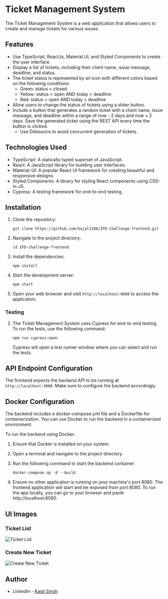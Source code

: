 # Ticket Management System

The Ticket Management System is a web application that allows users to create and manage tickets for various issues.

## Features

- Use TypeScript, ReactJs, Material UI, and Styled Components to create the user interface.
- Display a list of tickets, including their client name, issue message, deadline, and status.
- The ticket status is represented by an icon with different colors based on the following conditions:
  - Green: status = closed
  - Yellow: status = open AND today < deadline
  - Red: status = open AND today > deadline
- Allow users to change the status of tickets using a slider button.
- Include a button that generates a random ticket with a client name, issue message, and deadline within a range of now - 2 days and now + 2 days. Save the generated ticket using the REST API every time the button is clicked.
  - Use Debounce to avoid concurrent generation of tickets.

## Technologies Used

- TypeScript: A statically typed superset of JavaScript.
- React: A JavaScript library for building user interfaces.
- Material-UI: A popular React UI framework for creating beautiful and responsive designs.
- Styled Components: A library for styling React components using CSS-in-JS.
- Cypress: A testing framework for end-to-end testing.

## Installation

1. Clone the repository:

   ```shell
   git clone https://github.com/kajal1106/IFD-challenge-frontend.git
   ```

2. Navigate to the project directory:
  
   ```shell
   cd IFD-challenge-frontend
   ```

3. Install the dependencies:
  
   ```shell
   npm install
   ```

4. Start the development server:
  
   ```shell
   npm start
   ```

5. Open your web browser and visit `http://localhost:8080` to access the application.

### Testing

1. The Ticket Management System uses Cypress for end-to-end testing. To run the tests, use the following command:
  
   ```shell
   npm run cypress:open
   ```

   Cypress will open a test runner window where you can select and run the tests.

## API Endpoint Configuration

The frontend expects the backend API to be running at `http://localhost:3000`. Make sure to configure the backend accordingly.

## Docker Configuration

The backend includes a docker-compose.yml file and a Dockerfile for containerization. You can use Docker to run the backend in a containerized environment.

To run the backend using Docker:

1. Ensure that Docker is installed on your system.

2. Open a terminal and navigate to the project directory.

3. Run the following command to start the backend container:
  
   ```shell
   docker-compose up -d --build
   ```

4. Ensure no other application is running on your machine's port 8080. The frontend application will start and be exposed from port 8080. To run the app locally, you can go to your browser and paste http://localhost:8080.

## UI Images

### Ticket List
![Ticket List](https://github.com/kajal1106/IFD-challenge-frontend/assets/39821430/dee4d0c2-e94d-4c64-8414-7839c31209e4)


### Create New Ticket
![Create New Ticket](https://github.com/kajal1106/IFD-challenge-frontend/assets/39821430/06c2a6b4-2423-4562-abeb-8e52b568ba0d)

## Author

- LinkedIn - [Kajal Singh](https://www.linkedin.com/in/singhkajal/)

